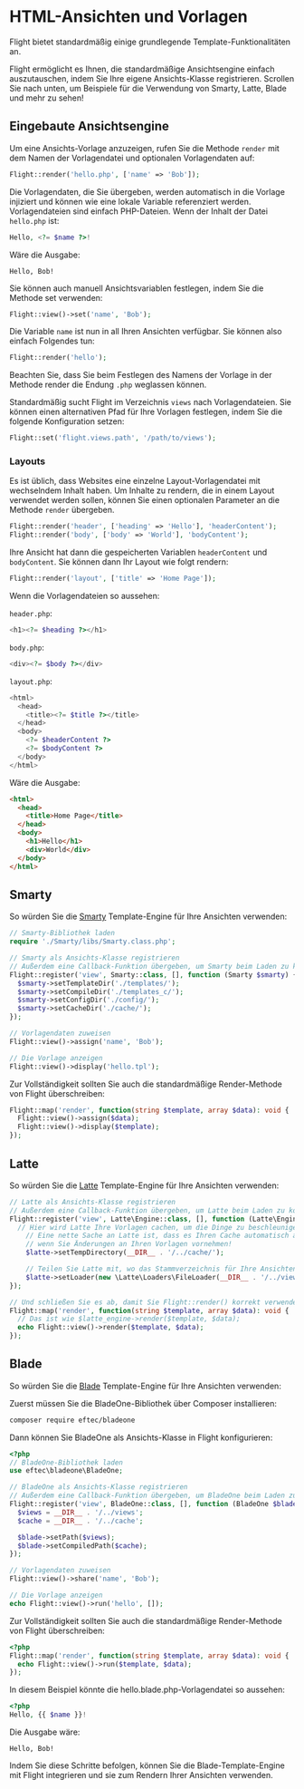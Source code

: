 # HTML-Ansichten und Vorlagen

Flight bietet standardmäßig einige grundlegende Template-Funktionalitäten an.

Flight ermöglicht es Ihnen, die standardmäßige Ansichtsengine einfach auszutauschen, indem Sie Ihre eigene Ansichts-Klasse registrieren. Scrollen Sie nach unten, um Beispiele für die Verwendung von Smarty, Latte, Blade und mehr zu sehen!

## Eingebaute Ansichtsengine

Um eine Ansichts-Vorlage anzuzeigen, rufen Sie die Methode `render` mit dem Namen der Vorlagendatei und optionalen Vorlagendaten auf:

```php
Flight::render('hello.php', ['name' => 'Bob']);
```

Die Vorlagendaten, die Sie übergeben, werden automatisch in die Vorlage injiziert und können wie eine lokale Variable referenziert werden. Vorlagendateien sind einfach PHP-Dateien. Wenn der Inhalt der Datei `hello.php` ist:

```php
Hello, <?= $name ?>!
```

Wäre die Ausgabe:

```text
Hello, Bob!
```

Sie können auch manuell Ansichtsvariablen festlegen, indem Sie die Methode set verwenden:

```php
Flight::view()->set('name', 'Bob');
```

Die Variable `name` ist nun in all Ihren Ansichten verfügbar. Sie können also einfach Folgendes tun:

```php
Flight::render('hello');
```

Beachten Sie, dass Sie beim Festlegen des Namens der Vorlage in der Methode render die Endung `.php` weglassen können.

Standardmäßig sucht Flight im Verzeichnis `views` nach Vorlagendateien. Sie können einen alternativen Pfad für Ihre Vorlagen festlegen, indem Sie die folgende Konfiguration setzen:

```php
Flight::set('flight.views.path', '/path/to/views');
```

### Layouts

Es ist üblich, dass Websites eine einzelne Layout-Vorlagendatei mit wechselndem Inhalt haben. Um Inhalte zu rendern, die in einem Layout verwendet werden sollen, können Sie einen optionalen Parameter an die Methode `render` übergeben.

```php
Flight::render('header', ['heading' => 'Hello'], 'headerContent');
Flight::render('body', ['body' => 'World'], 'bodyContent');
```

Ihre Ansicht hat dann die gespeicherten Variablen `headerContent` und `bodyContent`. Sie können dann Ihr Layout wie folgt rendern:

```php
Flight::render('layout', ['title' => 'Home Page']);
```

Wenn die Vorlagendateien so aussehen:

`header.php`:

```php
<h1><?= $heading ?></h1>
```

`body.php`:

```php
<div><?= $body ?></div>
```

`layout.php`:

```php
<html>
  <head>
    <title><?= $title ?></title>
  </head>
  <body>
    <?= $headerContent ?>
    <?= $bodyContent ?>
  </body>
</html>
```

Wäre die Ausgabe:
```html
<html>
  <head>
    <title>Home Page</title>
  </head>
  <body>
    <h1>Hello</h1>
    <div>World</div>
  </body>
</html>
```

## Smarty

So würden Sie die [Smarty](http://www.smarty.net/) Template-Engine für Ihre Ansichten verwenden:

```php
// Smarty-Bibliothek laden
require './Smarty/libs/Smarty.class.php';

// Smarty als Ansichts-Klasse registrieren
// Außerdem eine Callback-Funktion übergeben, um Smarty beim Laden zu konfigurieren
Flight::register('view', Smarty::class, [], function (Smarty $smarty) {
  $smarty->setTemplateDir('./templates/');
  $smarty->setCompileDir('./templates_c/');
  $smarty->setConfigDir('./config/');
  $smarty->setCacheDir('./cache/');
});

// Vorlagendaten zuweisen
Flight::view()->assign('name', 'Bob');

// Die Vorlage anzeigen
Flight::view()->display('hello.tpl');
```

Zur Vollständigkeit sollten Sie auch die standardmäßige Render-Methode von Flight überschreiben:

```php
Flight::map('render', function(string $template, array $data): void {
  Flight::view()->assign($data);
  Flight::view()->display($template);
});
```

## Latte

So würden Sie die [Latte](https://latte.nette.org/) Template-Engine für Ihre Ansichten verwenden:

```php
// Latte als Ansichts-Klasse registrieren
// Außerdem eine Callback-Funktion übergeben, um Latte beim Laden zu konfigurieren
Flight::register('view', Latte\Engine::class, [], function (Latte\Engine $latte) {
  // Hier wird Latte Ihre Vorlagen cachen, um die Dinge zu beschleunigen
	// Eine nette Sache an Latte ist, dass es Ihren Cache automatisch aktualisiert,
	// wenn Sie Änderungen an Ihren Vorlagen vornehmen!
	$latte->setTempDirectory(__DIR__ . '/../cache/');

	// Teilen Sie Latte mit, wo das Stammverzeichnis für Ihre Ansichten liegt.
	$latte->setLoader(new \Latte\Loaders\FileLoader(__DIR__ . '/../views/'));
});

// Und schließen Sie es ab, damit Sie Flight::render() korrekt verwenden können
Flight::map('render', function(string $template, array $data): void {
  // Das ist wie $latte_engine->render($template, $data);
  echo Flight::view()->render($template, $data);
});
```

## Blade

So würden Sie die [Blade](https://laravel.com/docs/8.x/blade) Template-Engine für Ihre Ansichten verwenden:

Zuerst müssen Sie die BladeOne-Bibliothek über Composer installieren:

```bash
composer require eftec/bladeone
```

Dann können Sie BladeOne als Ansichts-Klasse in Flight konfigurieren:

```php
<?php
// BladeOne-Bibliothek laden
use eftec\bladeone\BladeOne;

// BladeOne als Ansichts-Klasse registrieren
// Außerdem eine Callback-Funktion übergeben, um BladeOne beim Laden zu konfigurieren
Flight::register('view', BladeOne::class, [], function (BladeOne $blade) {
  $views = __DIR__ . '/../views';
  $cache = __DIR__ . '/../cache';

  $blade->setPath($views);
  $blade->setCompiledPath($cache);
});

// Vorlagendaten zuweisen
Flight::view()->share('name', 'Bob');

// Die Vorlage anzeigen
echo Flight::view()->run('hello', []);
```

Zur Vollständigkeit sollten Sie auch die standardmäßige Render-Methode von Flight überschreiben:

```php
<?php
Flight::map('render', function(string $template, array $data): void {
  echo Flight::view()->run($template, $data);
});
```

In diesem Beispiel könnte die hello.blade.php-Vorlagendatei so aussehen:

```php
<?php
Hello, {{ $name }}!
```

Die Ausgabe wäre:

```
Hello, Bob!
```

Indem Sie diese Schritte befolgen, können Sie die Blade-Template-Engine mit Flight integrieren und sie zum Rendern Ihrer Ansichten verwenden.